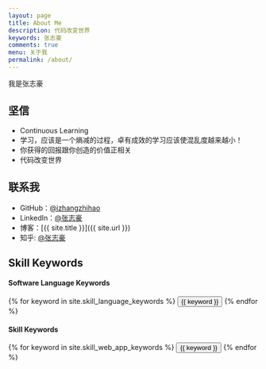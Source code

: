 ```yaml
---
layout: page
title: About Me
description: 代码改变世界
keywords: 张志豪
comments: true
menu: 关于我
permalink: /about/
---
```


我是张志豪

## 坚信

* Continuous Learning
* 学习，应该是一个熵减的过程，卓有成效的学习应该使混乱度越来越小！
* 你获得的回报跟你创造的价值正相关
* 代码改变世界

## 联系我

* GitHub：[@izhangzhihao](https://github.com/izhangzhihao)
* LinkedIn：[@张志豪](https://cn.linkedin.com/in/izhangzhihao)
* 博客：[{{ site.title }}]({{ site.url }})
* 知乎: [@张志豪](https://www.zhihu.com/people/i-zhang-zhi-hao)

## Skill Keywords

#### Software Language Keywords
<div class="btn-inline">
    {% for keyword in site.skill_language_keywords %}
    <button class="btn btn-outline" type="button">{{ keyword }}</button>
    {% endfor %}
</div>

#### Skill Keywords
<div class="btn-inline">
    {% for keyword in site.skill_web_app_keywords %}
    <button class="btn btn-outline" type="button">{{ keyword }}</button>
    {% endfor %}
</div>

